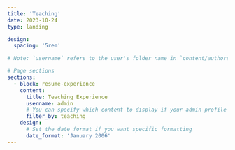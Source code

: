 ```yaml
---
title: 'Teaching'
date: 2023-10-24
type: landing

design:
  spacing: '5rem'

# Note: `username` refers to the user's folder name in `content/authors/`

# Page sections
sections:
  - block: resume-experience
    content:
      title: Teaching Experience
      username: admin
      # You can specify which content to display if your admin profile has both work and teaching sections
      filter_by: teaching
    design:
      # Set the date format if you want specific formatting
      date_format: 'January 2006'
---
```


